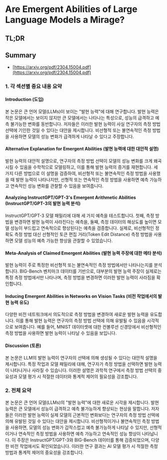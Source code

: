 # Are Emergent Abilities of Large Language Models a Mirage?
## TL;DR
## Summary
- [https://arxiv.org/pdf/2304.15004.pdf](https://arxiv.org/pdf/2304.15004.pdf)

### 1. 각 섹션별 중요 내용 요약

#### Introduction (도입)
본 논문은 큰 언어 모델(LLMs)이 보이는 "발현 능력"에 대해 연구합니다. 발현 능력은 작은 모델에서는 보이지 않지만 큰 모델에서는 나타나는 특성으로, 성능의 급격하고 예측 불가능한 변화를 동반합니다. 저자들은 이러한 발현 능력이 사실 연구자의 측정 방법 선택에 기인한 것일 수 있다는 대안을 제시합니다. 비선형적 또는 불연속적인 측정 방법을 사용하면 모델의 성능 변화가 급격하게 나타날 수 있다고 주장합니다.

#### Alternative Explanation for Emergent Abilities (발현 능력에 대한 대안적 설명)
발현 능력의 대안적 설명으로, 연구자의 측정 방법 선택이 모델의 성능 변화를 크게 왜곡시킬 수 있음을 수학적으로 모델링하고, 이를 통해 발현 능력의 증거를 재현합니다. 세 가지 다른 방법으로 이 설명을 검증하여, 비선형적 또는 불연속적인 측정 방법을 사용했을 때 발현 능력이 나타나지만, 선형적 또는 연속적인 측정 방법을 사용하면 예측 가능하고 연속적인 성능 변화를 관찰할 수 있음을 보여줍니다.

#### Analyzing InstructGPT/GPT-3's Emergent Arithmetic Abilities (InstructGPT/GPT-3의 발현 능력 분석)
InstructGPT/GPT-3 모델 패밀리에 대해 세 가지 예측을 테스트합니다. 첫째, 측정 방법을 변경하면 발현 능력이 사라진다는 예측을, 둘째, 측정 데이터의 해상도를 높이면 모델 성능이 부드럽고 연속적으로 향상된다는 예측을 검증합니다. 실제로, 비선형적인 정확도 측정 방법 대신 선형적인 토큰 편집 거리(Token Edit Distance) 측정 방법을 사용하면 모델 성능의 예측 가능한 향상을 관찰할 수 있었습니다.

#### Meta-Analysis of Claimed Emergent Abilities (발현 능력 주장에 대한 메타 분석)
발현 능력이 주로 특정한 비선형적 또는 불연속적인 측정 방법에서만 나타나는지를 분석합니다. BIG-Bench 벤치마크 데이터를 기반으로, 대부분의 발현 능력 주장이 실제로는 특정 측정 방법에서만 나타나며, 측정 방법을 변경하면 이러한 발현 능력이 사라짐을 확인합니다.

#### Inducing Emergent Abilities in Networks on Vision Tasks (비전 작업에서의 발현 능력 유도)
다양한 비전 네트워크에서 의도적으로 측정 방법을 변경하여 새로운 발현 능력을 유도합니다. 이를 통해 발현 능력은 연구자의 측정 방법 선택에 의해 유발될 수 있음을 시각적으로 보여줍니다. 예를 들어, MNIST 데이터셋에 대한 컨볼루션 신경망에서 비선형적인 측정 방법을 사용하면 발현 능력이 나타날 수 있음을 보입니다.

#### Discussion (토론)
본 논문은 LLM의 발현 능력이 연구자의 선택에 의해 생성될 수 있다는 대안적 설명을 제시합니다. 특정 작업과 모델 패밀리에 대해, 연구자가 측정 방법을 선택하면 발현 능력이 나타나거나 사라질 수 있습니다. 이러한 설명은 과학적 연구에서 측정 방법 선택의 중요성과 모델 평가 시 적절한 데이터와 통계적 제어의 필요성을 강조합니다.

### 2. 전체 요약
본 논문은 큰 언어 모델(LLMs)의 "발현 능력"에 대한 새로운 시각을 제시합니다. 발현 능력은 큰 모델에서 성능이 급격하고 예측 불가능하게 향상되는 현상을 말합니다. 저자들은 이러한 발현 능력이 실제 모델의 근본적인 변화보다는 연구자의 측정 방법 선택에 의해 유발된 것일 수 있다는 대안을 제시합니다. 비선형적이거나 불연속적인 측정 방법을 사용하면, 모델의 성능 변화가 갑작스럽고 예측 불가능하게 나타날 수 있지만, 선형적이거나 연속적인 측정 방법을 사용하면 예측 가능하고 연속적인 성능 향상이 나타납니다. 이 주장은 InstructGPT/GPT-3와 BIG-Bench 데이터를 통해 검증되었으며, 다양한 비전 작업에서도 확인되었습니다. 이러한 연구 결과는 AI 모델 평가 시 적절한 측정 방법과 통계적 제어의 중요성을 강조합니다.